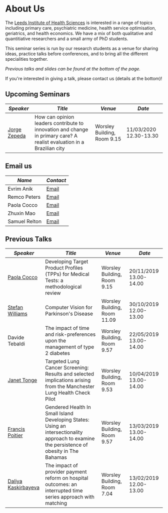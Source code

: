 # About Us

The [Leeds Institute of Health Sciences](https://medicinehealth.leeds.ac.uk/homepage/146/leeds_institute_of_health_science)
is interested in a range of topics including primary care, psychiatric medicine, health service optimisation, geriatrics,
and health economics. We have a mix of both qualitative and quantitiative researchers and a small army of PhD students.

This seminar series is run by our research students as a venue for sharing ideas, practice talks before conferences,
and to bring all the different specialities together.

*Previous talks and slides can be found at the bottom of the page.*

If you're interested in giving a talk, please contact us (details at the bottom)!

## Upcoming Seminars

| *Speaker* | *Title* | *Venue*| *Date* |
|-----------|---------|-----------------|---------------------------|
| [Jorge Zepeda](https://medicinehealth.leeds.ac.uk/medicine/pgr/4142/jorge-zepeda) | How can opinion leaders contribute to innovation and change in primary care? A realist evaluation in a Brazilian city  | Worsley Building, Room 9.15 |11/03/2020 12.30-13.30|

## Email us

| *Name* | *Contact* |
|--------|-----------|
| Evrim Anik | [Email](mailto:umean@leeds.ac.uk) |
| Remco Peters | [Email](mailto:umrpe@leeds.ac.uk) |
| Paola Cocco | [Email](mailto:umpc@leeds.ac.uk) |
| Zhuxin Mao | [Email](mailto:umzm@leeds.ac.uk) |
| Samuel Relton | [Email](mailto:s.d.relton@leeds.ac.uk) |

## Previous Talks

| *Speaker* | *Title* | *Venue*| *Date* |
|-----------|---------|-----------------|---------------------------|
| [Paola Cocco](https://medicinehealth.leeds.ac.uk/medicine/pgr/3762/paola-cocco) | Developing Target Product Profiles (TPPs) for Medical Tests: a methodological review | Worsley Building, Room 9.15 |20/11/2019 13.00-14.00|
| [Stefan Williams](https://medicinehealth.leeds.ac.uk/medicine/pgr/4127/dr-stefan-williams) | Computer Vision for Parkinson's Disease | Worsley Building, Room 11.09 |30/10/2019 12.00-13.00|
| Davide Tebaldi | The impact of time and risk-preferences upon the management of type 2 diabetes | Worsley Building, Room 9.57 |22/05/2019 13.00-14.00|
| [Janet Tonge](https://medicinehealth.leeds.ac.uk/medicine/pgr/4090/janet-tonge)| Targeted Lung Cancer Screening: Results and selected implications arising from the Manchester Lung Health Check Pilot | Worsley Building, Room 9.53 |10/04/2019 13.00-14.00|
| [Francis Poitier](https://medicinehealth.leeds.ac.uk/medicine/pgr/4016/francis-k-poitier) | Gendered Health In Small Island Developing States: Using an intersectionality approach to examine the persistence of obesity in The Bahamas | Worsley Building, Room 9.57 |13/03/2019 13.00-14.00|
| [Daliya Kaskirbayeva](https://medicinehealth.leeds.ac.uk/faculty-/pgr/3878/daliya-kaskirbayeva) | The impact of provider payment reform on hospital outcomes: an interrupted time series approach with matching | Worsley Building, Room 7.04 |13/02/2019 12.00-13.00|
